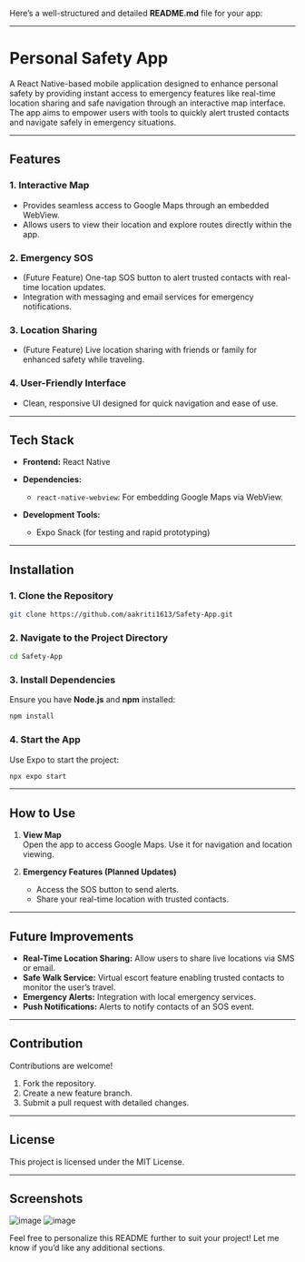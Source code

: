 Here’s a well-structured and detailed **README.md** file for your app:

---

# **Personal Safety App**

A React Native-based mobile application designed to enhance personal safety by providing instant access to emergency features like real-time location sharing and safe navigation through an interactive map interface. The app aims to empower users with tools to quickly alert trusted contacts and navigate safely in emergency situations.

---

## **Features**
### 1. **Interactive Map**  
- Provides seamless access to Google Maps through an embedded WebView.  
- Allows users to view their location and explore routes directly within the app.

### 2. **Emergency SOS**  
- (Future Feature) One-tap SOS button to alert trusted contacts with real-time location updates.  
- Integration with messaging and email services for emergency notifications.

### 3. **Location Sharing**  
- (Future Feature) Live location sharing with friends or family for enhanced safety while traveling.  

### 4. **User-Friendly Interface**  
- Clean, responsive UI designed for quick navigation and ease of use.

---

## **Tech Stack**
- **Frontend:** React Native  
- **Dependencies:**  
  - `react-native-webview`: For embedding Google Maps via WebView.  

- **Development Tools:**  
  - Expo Snack (for testing and rapid prototyping)  

---

## **Installation**
### 1. Clone the Repository
```bash
git clone https://github.com/aakriti1613/Safety-App.git
```

### 2. Navigate to the Project Directory
```bash
cd Safety-App
```

### 3. Install Dependencies
Ensure you have **Node.js** and **npm** installed:
```bash
npm install
```

### 4. Start the App
Use Expo to start the project:
```bash
npx expo start
```

---

## **How to Use**
1. **View Map**  
   Open the app to access Google Maps. Use it for navigation and location viewing.  

2. **Emergency Features (Planned Updates)**  
   - Access the SOS button to send alerts.  
   - Share your real-time location with trusted contacts.  

---

## **Future Improvements**
- **Real-Time Location Sharing:** Allow users to share live locations via SMS or email.  
- **Safe Walk Service:** Virtual escort feature enabling trusted contacts to monitor the user’s travel.  
- **Emergency Alerts:** Integration with local emergency services.  
- **Push Notifications:** Alerts to notify contacts of an SOS event.  

---

## **Contribution**
Contributions are welcome!  
1. Fork the repository.  
2. Create a new feature branch.  
3. Submit a pull request with detailed changes.

---

## **License**
This project is licensed under the MIT License.

---

## **Screenshots**
![image](https://github.com/user-attachments/assets/04c1c522-b131-4e0e-ab92-22bb28413c96)
![image](https://github.com/user-attachments/assets/fdf3c56d-1b6e-45a3-a46d-593d9011b5bd)

Feel free to personalize this README further to suit your project! Let me know if you’d like any additional sections.
